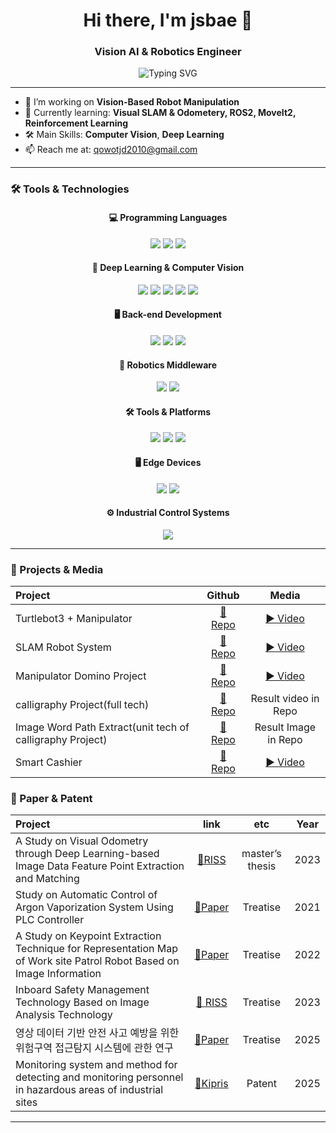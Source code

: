 <h1 align="center">Hi there, I'm jsbae 👋</h1>
<h3 align="center">Vision AI & Robotics Engineer</h3>

<p align="center">
  <img src="https://readme-typing-svg.demolab.com?font=Fira+Code&duration=2000&pause=1000&color=F77F00&center=true&width=435&lines=Building+Robots+with+Vision;Deep+Learning+with+Vision;Autonomy+%26+Perception" alt="Typing SVG" />
</p>

---

- 🔭 I’m working on **Vision-Based Robot Manipulation**
- 🌱 Currently learning: **Visual SLAM & Odometery, ROS2, MoveIt2, Reinforcement Learning**
- 🛠️ Main Skills: **Computer Vision**, **Deep Learning**
- 📫 Reach me at: [qowotjd2010@gmail.com](mailto:qowotjd2010@gmail.com)

---

### 🛠️ Tools & Technologies


<h4 align="center">💻 Programming Languages</h4>
<p align="center">
  <img src="https://img.shields.io/badge/Python-3776AB?style=flat&logo=python&logoColor=white" />
  <img src="https://img.shields.io/badge/C++-00599C?style=flat&logo=c%2B%2B&logoColor=white" />
  <img src="https://img.shields.io/badge/LabVIEW-FFDB00?style=flat&logo=ni&logoColor=black" />
</p>

<h4 align="center">🧠 Deep Learning & Computer Vision</h4>
<p align="center">
  <img src="https://img.shields.io/badge/PyTorch-EE4C2C?style=flat&logo=pytorch&logoColor=white" />
  <img src="https://img.shields.io/badge/OpenCV-5C3EE8?style=flat&logo=opencv&logoColor=white" />
  <img src="https://img.shields.io/badge/Pillow-3766AB?style=flat&logo=pillow&logoColor=white" />
  <img src="https://img.shields.io/badge/ONNX-005CED?style=flat&logo=onnx&logoColor=white" />
  <img src="https://img.shields.io/badge/TensorRT-76B900?style=flat&logo=nvidia&logoColor=white" />
</p>

<h4 align="center">🖥️ Back-end Development</h4>
<p align="center">
  <img src="https://img.shields.io/badge/Flask-000000?style=flat&logo=flask&logoColor=white" />
  <img src="https://img.shields.io/badge/FastAPI-009688?style=flat&logo=fastapi&logoColor=white" />
  <img src="https://img.shields.io/badge/MySQL-4479A1?style=flat&logo=mysql&logoColor=white" />
</p>

<h4 align="center">🤖 Robotics Middleware</h4>
<p align="center">
  <img src="https://img.shields.io/badge/ROS2-22314E?style=flat&logo=ros&logoColor=white" />
  <img src="https://img.shields.io/badge/MoveIt2-333333?style=flat&logo=moveit&logoColor=white" />
</p>

<h4 align="center">🛠️ Tools & Platforms</h4>
<p align="center">
  <img src="https://img.shields.io/badge/Git-F05032?style=flat&logo=git&logoColor=white" />
  <img src="https://img.shields.io/badge/GitHub-181717?style=flat&logo=github&logoColor=white" />
  <img src="https://img.shields.io/badge/Docker-2496ED?style=flat&logo=docker&logoColor=white" />
</p>

<h4 align="center">🖥️ Edge Devices</h4>
<p align="center">
  <img src="https://img.shields.io/badge/Raspberry%20Pi%205-C51A4A?style=flat&logo=raspberry-pi&logoColor=white" />
  <img src="https://img.shields.io/badge/Jetson%20Orin-76B900?style=flat&logo=nvidia&logoColor=white" />
</p>

<h4 align="center">⚙️ Industrial Control Systems</h4>
<p align="center">
  <img src="https://img.shields.io/badge/Siemens%20PLC-0078D7?style=flat&logo=siemens&logoColor=white" />
</p>

---

### 🚀 Projects & Media

| Project | Github | Media |
|:--|:--:|:--:|
| Turtlebot3 + Manipulator | [🔗 Repo](https://github.com/JS-Rokey3-Project/Rokey-Collaboration3.git) | [▶️ Video](https://drive.google.com/file/d/1WHfseaIbaJwZC_o4LUDoDXB6uj69YgmL/view?usp=drive_link) |
| SLAM Robot System | [🔗 Repo](https://github.com/JS-Rokey3-Project/ROKEY3_SLAM_robot_system.git) | [▶️ Video](https://www.youtube.com/watch?v=ikRZk5629sc) |
| Manipulator Domino Project | [🔗 Repo](https://github.com/JS-Rokey3-Project/Rokey-Collaboration1.git) | [▶️ Video](https://www.youtube.com/watch?v=GL6GqKaTmGw) |
| calligraphy Project(full tech) | [🔗 Repo](https://github.com/JS-Rokey3-Project/robo-calligraphy) | Result video in Repo |
| Image Word Path Extract(unit tech of calligraphy Project) | [🔗 Repo](https://github.com/JS-Rokey3-Project/Word-Path-Extract.git) | Result Image in Repo |
| Smart Cashier | [🔗 Repo](https://github.com/JS-Rokey3-Project/D-Cashier) | [▶️ Video](https://www.youtube.com/watch?v=oQZS48vI508) |


### 🚀 Paper & Patent

| Project | link | etc | Year |
|:--|:--:|:--:|:--:|
| A Study on Visual Odometry through Deep Learning-based Image Data Feature Point Extraction and Matching | [🔗RISS](https://www.riss.kr/search/detail/DetailView.do?p_mat_type=be54d9b8bc7cdb09&control_no=4fe963e02cbaac60ffe0bdc3ef48d419&keyword=%EB%B0%B0%EC%9E%AC%EC%84%B1) | master’s thesis | 2023 |
| Study on Automatic Control of Argon Vaporization System Using PLC Controller | [🔗Paper](https://drive.google.com/file/d/1cW-fm5EyUNXrj9Wt5EixctiPnoawg5u5/view?usp=drive_link) | Treatise | 2021 |
| A Study on Keypoint Extraction Technique for Representation Map of Work site Patrol Robot Based on Image Information | [🔗Paper](https://drive.google.com/file/d/1tEEHYiPHxbXOXnejhlSLlYzusnoA5jN8/view?usp=drive_link) | Treatise | 2022 |
| Inboard Safety Management Technology Based on Image Analysis Technology | [🔗 RISS](https://www.riss.kr/search/detail/DetailView.do?p_mat_type=1a0202e37d52c72d&control_no=6fb28d61372c1a93e9810257f7042666&keyword=%EB%B0%B0%EC%9E%AC%EC%84%B1) | Treatise | 2023 |
| 영상 데이터 기반 안전 사고 예방을 위한 위험구역 접근탐지 시스템에 관한 연구 | [🔗Paper](https://drive.google.com/file/d/167ihHnyk9PE9w3XROC2az56GptkgnDVw/view?usp=drive_link) | Treatise | 2025 |
| Monitoring system and method for detecting and monitoring personnel in hazardous areas of industrial sites | [🔗Kipris](https://www.kipris.or.kr/khome/search/searchResult.do) | Patent | 2025 |

---
